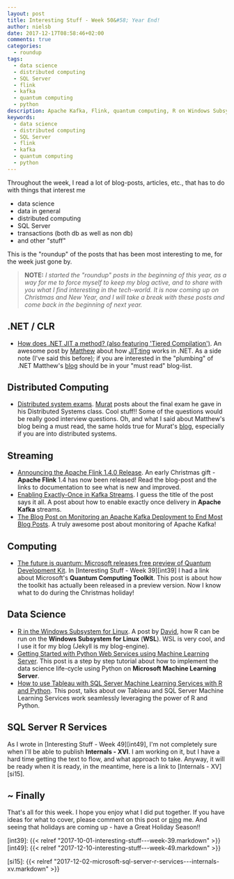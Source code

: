 ```yaml
---
layout: post
title: Interesting Stuff - Week 50&#58; Year End!
author: nielsb
date: 2017-12-17T08:58:46+02:00
comments: true
categories:
  - roundup
tags:
  - data science
  - distributed computing
  - SQL Server
  - flink
  - kafka
  - quantum computing
  - python
description: Apache Kafka, Flink, quantum computing, R on Windows Subsystem for Linux, and a lot of other interesting things!
keywords:
  - data science
  - distributed computing
  - SQL Server
  - flink
  - kafka
  - quantum computing
  - python   
---
```


Throughout the week, I read a lot of blog-posts, articles, etc., that has to do with things that interest me

* data science
* data in general
* distributed computing
* SQL Server
* transactions (both db as well as non db)
* and other "stuff"

This is the "roundup" of the posts that has been most interesting to me, for the week just gone by. 

> **NOTE:** *I started the "roundup" posts in the beginning of this year, as a way for me to force myself to keep my blog active, and to share with you what I find interesting in the tech-world. It is now coming up on Christmas and New Year, and I will take a break with these posts and come back in the beginning of next year.*

<!--more-->

## .NET / CLR

* [How does .NET JIT a method? (also featuring 'Tiered Compilation')][1]. An awesome post by [Matthew][mattw] about how [JIT:ting][2] works in .NET. As a side note (I've said this before); if you are interested in the "plumbing" of .NET Matthew's [blog][3] should be in your "must read" blog-list.

## Distributed Computing

* [Distributed system exams][4]. [Murat][mutw] posts about the final exam he gave in his Distributed Systems class. Cool stuff!! Some of the questions would be really good interview questions. Oh, and what I said about Matthew's blog being a must read, the same holds true for Murat's [blog][5], especially if you are into distributed systems.

## Streaming

* [Announcing the Apache Flink 1.4.0 Release][6]. An early Christmas gift - **Apache Flink** 1.4 has now been released! Read the blog-post and the links to documentation to see what is new and improved.
* [Enabling Exactly-Once in Kafka Streams][7]. I guess the title of the post says it all. A post about how to enable exactly once delivery in **Apache Kafka** streams.
* [The Blog Post on Monitoring an Apache Kafka Deployment to End Most Blog Posts][8]. A truly awesome post about monitoring of Apache Kafka!

## Computing

* [The future is quantum: Microsoft releases free preview of Quantum Development Kit][10]. In [Interesting Stuff - Week 39][int39] I had a link about Microsoft's **Quantum Computing Toolkit**. This post is about how the toolkit has actually been released in a preview version. Now I know what to do during the Christmas holiday!

## Data Science

* [R in the Windows Subsystem for Linux][9]. A post by [David][revod], how R can be run on the **Windows Subsystem for Linux** (**WSL**). WSL is very cool, and I use it for my blog (Jekyll is my blog-engine).
* [Getting Started with Python Web Services using Machine Learning Server][11]. This post is a step by step tutorial about how to implement the data science life-cycle using Python on **Microsoft Machine Learning Server**.
* [How to use Tableau with SQL Server Machine Learning Services with R and Python][12]. This post, talks about ow Tableau and SQL Server Machine Learning Services work seamlessly leveraging the power of R and Python.

## SQL Server R Services

As I wrote in [Interesting Stuff - Week 49][int49], I'm not completely sure when I'll be able to publish **Internals - XVI**. I am working on it, but I have a hard time getting the text to flow, and what approach to take. Anyway, it will be ready when it is ready, in the meantime, here is a link to [Internals - XV][si15].

## ~ Finally

That's all for this week. I hope you enjoy what I did put together. If you have ideas for what to cover, please comment on this post or [ping][ma] me. And seeing that holidays are coming up - have a Great Holiday Season!!

[ma]: mailto:niels.it.berglund@gmail.com
[mp]: https://blog.acolyer.org
[iq]: https://www.infoq.com/
[ew]: http://sqlonice.com/
[re]: http://blog.revolutionanalytics.com
[sqsk]: https://www.sqlskills.com

[jovpop]: https://twitter.com/JovanPop_MSFT
[bobw]: https://twitter.com/bobwardms
[revod]: https://twitter.com/revodavid
[lonny]: https://twitter.com/sqL_handLe
[ewtw]: https://twitter.com/sqlOnIce
[mattw]: https://twitter.com/matthewwarren
[mutw]: https://twitter.com/muratdemirbas

[int39]: {{< relref "2017-10-01-interesting-stuff---week-39.markdown" >}}
[int49]: {{< relref "2017-12-10-interesting-stuff---week-49.markdown" >}}

[si15]: {{< relref "2017-12-02-microsoft-sql-server-r-services---internals-xv.markdown" >}}

[1]: http://mattwarren.org/2017/12/15/How-does-.NET-JIT-a-method-and-Tiered-Compilation/
[2]: https://docs.microsoft.com/en-us/dotnet/standard/managed-execution-process#compiling_msil_to_native_code
[3]: http://mattwarren.org/
[4]: http://muratbuffalo.blogspot.co.za/2017/12/distributed-system-exams.html
[5]: http://muratbuffalo.blogspot.co.za/
[6]: https://data-artisans.com/blog/announcing-the-apache-flink-1-4-0-release
[7]: https://www.confluent.io/blog/enabling-exactly-kafka-streams/
[8]: https://www.confluent.io/blog/blog-post-on-monitoring-an-apache-kafka-deployment-to-end-most-blog-posts
[9]: http://blog.revolutionanalytics.com/2017/12/r-in-the-windows-subsystem-for-linux.html
[10]: https://blogs.microsoft.com/ai/2017/12/11/future-quantum-microsoft-releases-free-preview-quantum-development-kit/
[11]: https://blogs.msdn.microsoft.com/mlserver/2017/12/13/getting-started-with-python-web-services-using-machine-learning-server/
[12]: https://blogs.msdn.microsoft.com/mlserver/2017/12/14/how-to-use-tableau-with-sql-server-machine-learning-services-with-r-and-python/
